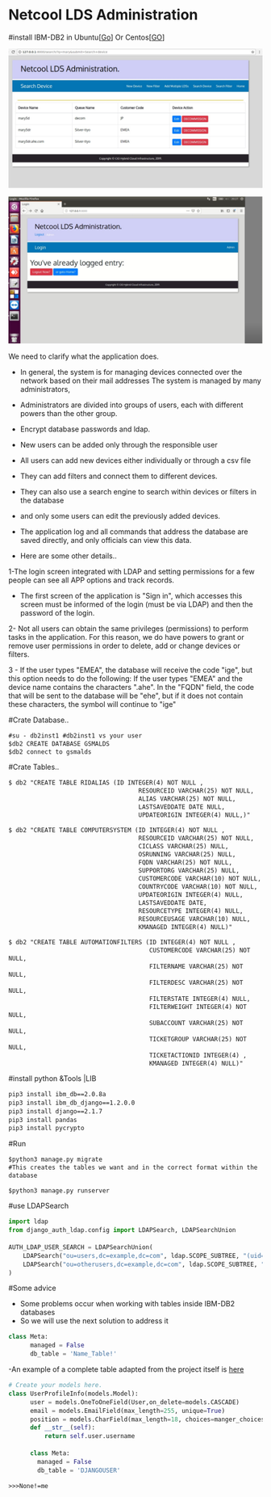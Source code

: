 # Netcool LDS Administration

#install IBM-DB2 in Ubuntu[[Go](http://www.techienote.com/how-to-download-and-install-ibm-db2-database-on-ubuntu/)] Or Centos[[GO](https://blog.toadworld.com/2017/08/11/how-to-install-ibm-db2-developer-edition-on-centos-7-using-docker)]

![search](./result/get_lds.png)

![login](./result/login3.png)

We need to clarify what the application does.
- In general, the system is for managing devices connected over the network based on their mail addresses
The system is managed by many administrators,
- Administrators are divided into groups of users, each with different powers than the other group.
- Encrypt database passwords and ldap.

- New users can be added only through the responsible user

- All users can add new devices either individually or through a csv file
- They can add filters and connect them to different devices.
- They can also use a search engine to search within devices or filters in the database
- and only some users can edit the previously added devices.
- The application log and all commands that address the database are saved directly, and only officials can view this data.

- Here are some other details..

1-The login screen integrated with LDAP and setting permissions for a few people can see all APP options and track records.
- The first screen of the application is "Sign in", which accesses this screen must be informed of the login (must be via LDAP) and then the password of the login.

2- Not all users can obtain the same privileges (permissions) to perform tasks in the application. For this reason, we do have powers to grant or remove user permissions in order to delete, add or change devices or filters.

3 - If the user types "EMEA", the database will receive the code "ige", but this option needs to do the following: If the user types "EMEA" and the device name contains the characters ".ahe". In the "FQDN" field, the code that will be sent to the database will be "ehe", but if it does not contain these characters, the symbol will continue to "ige"

#Crate Database..
```shell
#su - db2inst1 #db2inst1 vs your user
$db2 CREATE DATABASE GSMALDS
$db2 connect to gsmalds
```
#Crate Tables..

```shell
$ db2 "CREATE TABLE RIDALIAS (ID INTEGER(4) NOT NULL ,
                                    RESOURCEID VARCHAR(25) NOT NULL,
                                    ALIAS VARCHAR(25) NOT NULL,
                                    LASTSAVEDDATE DATE NULL,
                                    UPDATEORIGIN INTEGER(4) NULL,)"

```
```shell
$ db2 "CREATE TABLE COMPUTERSYSTEM (ID INTEGER(4) NOT NULL ,
                                    RESOURCEID VARCHAR(25) NOT NULL,
                                    CICLASS VARCHAR(25) NULL,
                                    OSRUNNING VARCHAR(25) NULL,
                                    FQDN VARCHAR(25) NOT NULL,
                                    SUPPORTORG VARCHAR(25) NULL,
                                    CUSTOMERCODE VARCHAR(10) NOT NULL,
                                    COUNTRYCODE VARCHAR(10) NOT NULL,
                                    UPDATEORIGIN INTEGER(4) NULL,
                                    LASTSAVEDDATE DATE,
                                    RESOURCETYPE INTEGER(4) NULL,
                                    RESOURCEUSAGE VARCHAR(10) NULL,
                                    KMANAGED INTEGER(4) NULL)"
```
```shell
$ db2 "CREATE TABLE AUTOMATIONFILTERS (ID INTEGER(4) NOT NULL ,
                                       CUSTOMERCODE VARCHAR(25) NOT NULL,
                                       FILTERNAME VARCHAR(25) NOT NULL,
                                       FILTERDESC VARCHAR(25) NOT NULL,
                                       FILTERSTATE INTEGER(4) NULL,
                                       FILTERWEIGHT INTEGER(4) NOT NULL,
                                       SUBACCOUNT VARCHAR(25) NOT NULL,
                                       TICKETGROUP VARCHAR(25) NOT NULL,
                                       TICKETACTIONID INTEGER(4) ,
                                       KMANAGED INTEGER(4) NULL)"

```

#install python &Tools |LIB

```bash
pip3 install ibm_db==2.0.8a
pip3 install ibm_db_django==1.2.0.0
pip3 install django==2.1.7
pip3 install pandas
pip3 install pycrypto
```

#Run
```shell
$python3 manage.py migrate
#This creates the tables we want and in the correct format within the database
```
```shell
$python3 manage.py runserver
```



#use LDAPSearch 
```python
import ldap
from django_auth_ldap.config import LDAPSearch, LDAPSearchUnion

AUTH_LDAP_USER_SEARCH = LDAPSearchUnion(
    LDAPSearch("ou=users,dc=example,dc=com", ldap.SCOPE_SUBTREE, "(uid=%(user)s)"),
    LDAPSearch("ou=otherusers,dc=example,dc=com", ldap.SCOPE_SUBTREE, "(uid=%(user)s)"),
)
```

#Some advice 
- Some problems occur when working with tables inside IBM-DB2 databases
- So we will use the next solution to address it


```python
class Meta:
      managed = False
      db_table = 'Name_Table!'
```

-An example of a complete table adapted from the project itself is [here](https://github.com/mohammed-Emad/Netcool-LDS-Administration/blob/41f2f596bf6949aaba636103c7c25dca60c1d32b/crud/models.py#L17)

```python
# Create your models here.
class UserProfileInfo(models.Model):
      user = models.OneToOneField(User,on_delete=models.CASCADE)
      email = models.EmailField(max_length=255, unique=True)
      position = models.CharField(max_length=18, choices=manger_choices ,default='normal')
      def __str__(self):
          return self.user.username

      class Meta:
        managed = False
        db_table = 'DJANGOUSER'
```
```python3
>>>None!=me
```
